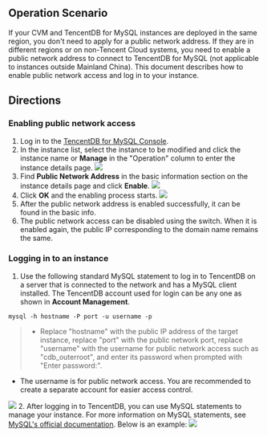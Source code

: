 ## Operation Scenario
If your CVM and TencentDB for MySQL instances are deployed in the same region, you don't need to apply for a public network address. If they are in different regions or on non-Tencent Cloud systems, you need to enable a public network address to connect to TencentDB for MySQL (not applicable to instances outside Mainland China). This document describes how to enable public network access and log in to your instance.

## Directions

### Enabling public network access
1. Log in to the [TencentDB for MySQL Console](https://console.cloud.tencent.com/cdb/).
2. In the instance list, select the instance to be modified and click the instance name or **Manage** in the "Operation" column to enter the instance details page.
![](https://main.qcloudimg.com/raw/cd32da2cfe0e7bc51bfe9d41563c4dc8.png)
3. Find **Public Network Address** in the basic information section on the instance details page and click **Enable**.
![](https://main.qcloudimg.com/raw/1ca02f08affa0a9756f041781827d864.png)
4. Click **OK** and the enabling process starts.
![](https://main.qcloudimg.com/raw/a1f1412c229b66b75b4ea2834cb55589.png)
5. After the public network address is enabled successfully, it can be found in the basic info.
6. The public network access can be disabled using the switch. When it is enabled again, the public IP corresponding to the domain name remains the same.

### Logging in to an instance
1. Use the following standard MySQL statement to log in to TencentDB on a server that is connected to the network and has a MySQL client installed. The TencentDB account used for login can be any one as shown in **Account Management**.
```
mysql -h hostname -P port -u username -p
```
>
>- Replace "hostname" with the public IP address of the target instance, replace "port" with the public network port, replace "username" with the username for public network access such as "cdb_outerroot", and enter its password when prompted with "Enter password:".
- The username is for public network access. You are recommended to create a separate account for easier access control.
>
![](https://main.qcloudimg.com/raw/16839344da3a588be93d814de224277a.png)
2. After logging in to TencentDB, you can use MySQL statements to manage your instance. For more information on MySQL statements, see [MySQL's official documentation](http://dev.mysql.com/doc/).
Below is an example:
![](https://mc.qcloudimg.com/static/img/76b4346a84f7388ae263dc6c09220fc0/image.png)
